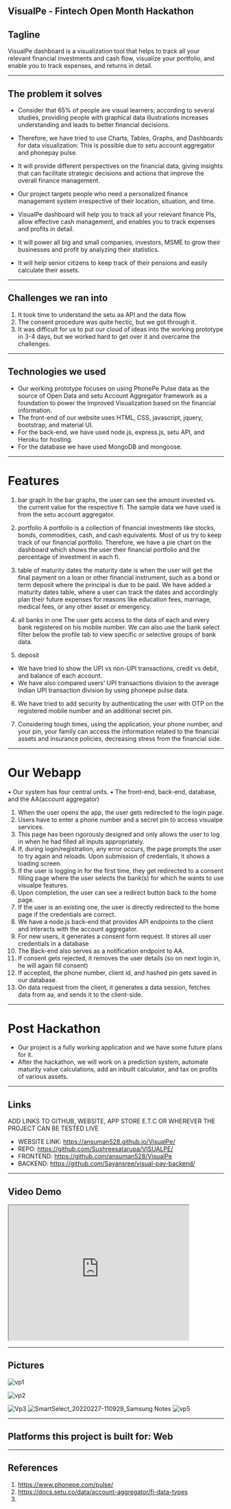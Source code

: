 

## VisualPe - Fintech Open Month Hackathon

## Tagline
VisualPe dashboard is a visualization tool that helps to track all your relevant financial investments and cash flow, visualize your portfolio, and enable you to track expenses, and returns in detail.

---

## The problem it solves

-	Consider that 65% of people are visual learners; according to several studies, providing people with graphical data illustrations increases understanding and leads to better financial decisions.
-	Therefore, we have tried to use Charts, Tables, Graphs, and Dashboards for data visualization: This is possible due to setu account aggregator and phonepay pulse.

-	It will provide different perspectives on the financial data, giving insights that can facilitate strategic decisions and actions that improve the overall finance management.

-	Our project targets people who need a personalized finance management system irrespective of their location, situation, and time.

-	VisualPe dashboard will help you to track all your relevant finance PIs, allow effective cash management, and enables you to track expenses and profits in detail.

-	It will power all big and small companies, investors, MSME to grow their businesses and profit by analyzing their statistics.

-	It will help senior citizens to keep track of their pensions and easily calculate their assets.

---

## Challenges we ran into
1) It took time to understand the setu aa API and the data flow.
2) The consent procedure was quite hectic, but we got through it.
3) It was difficult for us to put our cloud of ideas into the working prototype in 3-4 days, but we worked hard to get over it and overcame the challenges.

---

## Technologies we used
-	Our working prototype focuses on using PhonePe Pulse data as the source of Open Data and setu Account Aggregator framework as a foundation to power the Improved Visualization based on the financial information. 
-	The front-end of our website uses HTML, CSS, javascript, jquery, bootstrap, and material UI.
-	For the back-end, we have used node.js, express.js, setu API, and Heroku for hosting.
-	For the database we have used MongoDB and mongoose.

---

#	Features

1)	bar graph 
In the bar graphs, the user can see the amount invested vs. the current value for the respective fi. The sample data we have used is from the setu account aggregator. 

2)	portfolio
A portfolio is a collection of financial investments like stocks, bonds, commodities, cash, and cash equivalents. Most of us try to keep track of our financial portfolio. Therefore, we have a pie chart on the dashboard which shows the user their financial portfolio and the percentage of investment in each fi.

3)	table of maturity dates 
the maturity date is when the user will get the final payment on a loan or other financial instrument, such as a bond or term deposit where the principal is due to be paid. We have added a maturity dates table, where a user can track the dates and accordingly plan their future expenses for reasons like education fees, marriage, medical fees, or any other asset or emergency.

4)	all banks in one 
The user gets access to the data of each and every bank registered on his mobile number.
We can also use the bank select filter below the profile tab to view specific or selective groups of bank data.

5)	deposit 
-	We have tried to show the UPI vs non-UPI transactions, credit vs debit, and balance of each account.
-	We have also compared users’ UPI transactions division to the average Indian UPI transaction division by using phonepe pulse data.

6)	We have tried to add security by authenticating the user with OTP on the registered mobile number and an additional secret pin.

7)	Considering tough times, using the application, your phone number, and your pin, your family can access the information related to the financial assets and insurance policies, decreasing stress from the financial side.

---

#	Our Webapp
•	Our system has four central units. 
•	The front-end, back-end, database, and the AA(account aggregator) 

1)	When the user opens the app, the user gets redirected to the login page.
2)	Users have to enter a phone number and a secret pin to access visualpe services.
3)	This page has been rigorously designed and only allows the user to log in when he had filled all inputs appropriately. 
4)	If, during login/registration, any error occurs, the page prompts the user to try again and reloads. Upon submission of credentials, it shows a loading screen.
5)	If the user is logging in for the first time, they get redirected to a consent filling page where the user selects the bank(s) for which he wants to use visualpe features.
6)	Upon completion, the user can see a redirect button back to the home page. 
7)	If the user is an existing one, the user is directly redirected to the home page if the credentials are correct.
8)	We have a node.js back-end that provides API endpoints to the client and interacts with the account aggregator.
9)	For new users, it generates a consent form request. It stores all user credentials in a database
10)	The Back-end also serves as a notification endpoint to AA. 
11)	If consent gets rejected, it removes the user details (so on next login in, he will again fill consent)
12)	If accepted, the phone number, client id, and hashed pin gets saved in our database. 
13)	On data request from the client, it generates a data session, fetches data from aa, and sends it to the client-side.

---

# Post Hackathon
-	Our project is a fully working application and we have some future plans for it. 
-	After the hackathon, we will work on a prediction system, automate maturity value calculations, add an inbuilt calculator, and tax on profits of various assets.

---


## Links
ADD LINKS TO GITHUB, WEBSITE, APP STORE E.T.C OR WHEREVER THE PROJECT CAN BE TESTED LIVE
- WEBSITE LINK: https://ansuman528.github.io/VisualPe/
- REPO: https://github.com/Sushreesatarupa/VISUALPE/
- FRONTEND: https://github.com/ansuman528/VisualPe
- BACKEND: https://github.com/Sayansree/visual-pay-backend/

---

## Video Demo

<div>
<iframe width="420" height="315"
src="https://www.youtube.com/embed/tgbNymZ7vqY">
</iframe>
  </div>

---

## Pictures
![vp1](https://user-images.githubusercontent.com/64991656/155870385-6fd50053-f645-4b58-b956-9104cc5635e7.jpeg)

![vp2](https://user-images.githubusercontent.com/64991656/155870392-57f0fe6f-7313-40a4-a4ae-32e40f9d71cb.jpeg)

![Vp3](https://user-images.githubusercontent.com/64991656/155870395-e31ec73e-a939-4ac2-aa88-c4710986805a.jpeg)
![SmartSelect_20220227-110929_Samsung Notes](https://user-images.githubusercontent.com/64991656/155870398-e13349a0-dddf-4873-9b79-befdab226582.jpg)
![vp5](https://user-images.githubusercontent.com/64991656/155870399-f388aa2a-4e6a-4064-a3fe-57cb69ac9ced.jpeg)

---


## Platforms this project is built for: Web

---

## References

1. https://www.phonepe.com/pulse/
2. https://docs.setu.co/data/account-aggregator/fi-data-types
3.
